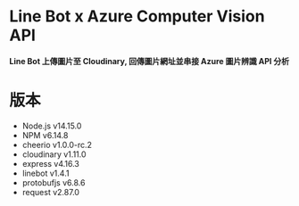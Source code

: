 # Line Bot x Azure Computer Vision API
**Line Bot 上傳圖片至 Cloudinary, 回傳圖片網址並串接 Azure 圖片辨識 API 分析**

# 版本
* Node.js v14.15.0
* NPM v6.14.8
* cheerio v1.0.0-rc.2
* cloudinary v1.11.0
* express v4.16.3
* linebot v1.4.1
* protobufjs v6.8.6
* request v2.87.0
